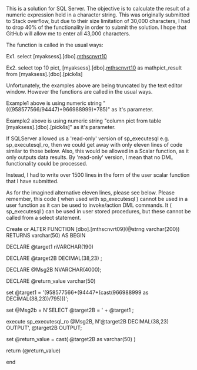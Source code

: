 This is a solution for SQL Server. The objective is to calculate the result of a numeric expression held in a character string. This was originally submitted to Stack overflow, but due to their size limitation of 30,000 characters, I had to drop 40% of the functionality in order to submit the solution. I hope that GitHub will allow me to enter all 43,000 characters.

The function is called in the usual ways:

Ex1. select [myaksess].[dbo].[mthscnvrt10]('(((958577566/94447)+966988999)*785)')

Ex2. select top 10 pict, [myaksess].[dbo].[mthscnvrt10](pict) as mathpict_result from [myaksess].[dbo].[pick4s]

Unfortunately, the examples above are being truncated by the text editor window. However the functions are called in the usual ways.

Example1 above is using numeric string "(((958577566/94447)+966988999)*785)" as it's parameter.

Example2 above is using numeric string "column pict from table [myaksess].[dbo].[pick4s]" as it's parameter.

If SQLServer allowed us a 'read-only' version of sp_executesql e.g. sp_executesql_ro, then we could get 
away with only eleven lines of code similar to those below. Also, this would be allowed in a Scalar function, 
as it only outputs data results. By 'read-only' version, I mean that no DML functionality could be processed.

Instead, I had to write over 1500 lines in the form of the  user scalar function that I have submitted.

As for the imagined alternative eleven lines, please see below. Please remember, this code ( when used with sp_executesql ) cannot be used in a user function as it can be used to invoke/action DML commands. 
It ( sp_executesql ) can be used in user stored procedures, but these cannot be called from a select statement.

Create or ALTER FUNCTION [dbo].[mthscnvrt09](@strng varchar(200)) RETURNS varchar(50) AS
BEGIN

DECLARE @target1 nVARCHAR(190)

DECLARE @target2B DECIMAL(38,23)  ;

DECLARE @Msg2B NVARCHAR(4000);

DECLARE @return_value varchar(50)

set @target1 = '(958577566+(94447+(cast(966988999 as DECIMAL(38,23))/795)))';

set @Msg2b = N'SELECT @target2B = ' + @target1 ;

execute sp_executesql_ro @Msg2B, N'@target2B DECIMAL(38,23) OUTPUT', @target2B OUTPUT; 

set @return_value = cast( @target2B as varchar(50) )

return (@return_value) 

end
